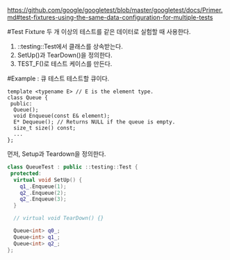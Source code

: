 https://github.com/google/googletest/blob/master/googletest/docs/Primer.md#test-fixtures-using-the-same-data-configuration-for-multiple-tests

#Test Fixture
두 개 이상의 테스트를 같은 데이터로 실험할 때 사용한다.
1. ::testing::Test에서 클래스를 상속받는다.
2. SetUp()과 TearDown()을 정의한다.
3. TEST_F()로 테스트 케이스를 만든다.

#Example : 큐 테스트
테스트할 큐이다.

```cppq2az
template <typename E> // E is the element type.
class Queue {
 public:
  Queue();
  void Enqueue(const E& element);
  E* Dequeue(); // Returns NULL if the queue is empty.
  size_t size() const;
  ...
};
```

먼저, Setup과 Teardown을 정의한다.
```cpp
class QueueTest : public ::testing::Test {
 protected:
  virtual void SetUp() {
    q1_.Enqueue(1);
    q2_.Enqueue(2);
    q2_.Enqueue(3);
  }

  // virtual void TearDown() {}

  Queue<int> q0_;
  Queue<int> q1_;
  Queue<int> q2_;
};
```